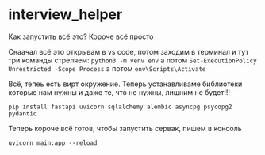 # interview_helper



Как запустить всё это? Короче всё просто

Снаачал всё это открывам в vs code, потом заходим в терминал и тут три команды стреляем:
`python3 -m venv env` а потом
`Set-ExecutionPolicy Unrestricted -Scope Process` а потом
`env\Scripts\Activate`

Всё, тепеь есть вирт окружение. Теперь устанавливаме библиотеки которые нам нужны и даже те, что не нужны, лишним не будет!!!

`pip install fastapi uvicorn sqlalchemy alembic asyncpg psycopg2  pydantic `

Теперь короче всё готов, чтобы запустить сервак, пишем в консоль

`uvicorn main:app --reload`
